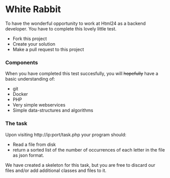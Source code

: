 # White Rabbit

To have the wonderful opportunity to work at Html24 as a backend developer. You have to complete this lovely little test.

* Fork this project
* Create your solution
* Make a pull request to this project


### Components
When you have completed this test succesfully, you will ~~hopefully~~ have a basic understanding of:

* git
* Docker
* PHP
* Very simple webservices
* Simple data-structures and algorithms


### The task
Upon visiting http://ip:port/task.php your program should:

* Read a file from disk
* return a sorted list of the number of occurrences of each letter in the file as json format.

We have created a skeleton for this task, but you are free to discard our files and/or add additional classes and files to it.